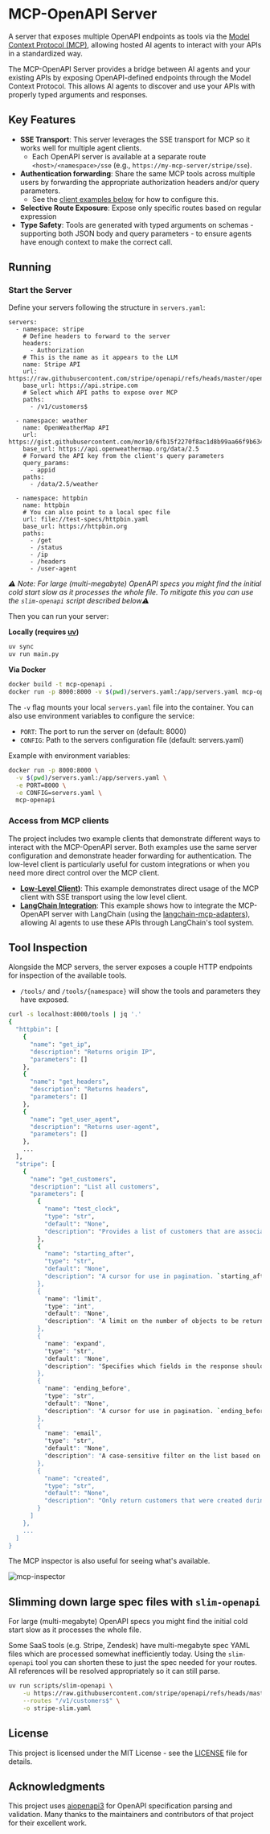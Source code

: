 # MCP-OpenAPI Server

A server that exposes multiple OpenAPI endpoints as tools via the [Model Context Protocol (MCP)](https://www.anthropic.com/news/model-context-protocol), allowing hosted AI agents to interact with your APIs in a standardized way.

The MCP-OpenAPI Server provides a bridge between AI agents and your existing APIs by exposing OpenAPI-defined endpoints through the Model Context Protocol. This allows AI agents to discover and use your APIs with properly typed arguments and responses.

## Key Features

- **SSE Transport**: This server leverages the SSE transport for MCP so it works well for multiple agent clients.
  - Each OpenAPI server is available at a separate route `<host>/<namespace>/sse` (e.g., `https://my-mcp-server/stripe/sse`).
- **Authentication forwarding**: Share the same MCP tools across multiple users by forwarding the appropriate authorization headers and/or query parameters.
  - See the [client examples below](#access-from-mcp-clients) for how to configure this.
- **Selective Route Exposure**: Expose only specific routes based on regular expression
- **Type Safety**: Tools are generated with typed arguments on schemas - supporting both JSON body and query parameters - to ensure agents have enough context to make the correct call.

## Running

### Start the Server

Define your servers following the structure in `servers.yaml`:

```
servers:
  - namespace: stripe
    # Define headers to forward to the server
    headers:
      - Authorization
    # This is the name as it appears to the LLM
    name: Stripe API
    url: https://raw.githubusercontent.com/stripe/openapi/refs/heads/master/openapi/spec3.yaml
    base_url: https://api.stripe.com
    # Select which API paths to expose over MCP
    paths:
      - /v1/customers$

  - namespace: weather
    name: OpenWeatherMap API
    url: https://gist.githubusercontent.com/mor10/6fb15f2270f8ac1d8b99aa66f9b63410/raw/0e2c4ed43eb4c126ec2284bc7c069de488b53d99/openweatherAPI.json
    base_url: https://api.openweathermap.org/data/2.5
    # Forward the API key from the client's query parameters
    query_params:
      - appid
    paths:
      - /data/2.5/weather

  - namespace: httpbin
    name: httpbin
    # You can also point to a local spec file
    url: file://test-specs/httpbin.yaml
    base_url: https://httpbin.org
    paths:
      - /get
      - /status
      - /ip
      - /headers
      - /user-agent

```

_⚠️ Note: For large (multi-megabyte) OpenAPI specs you might find the initial cold start slow as it processes the whole file. To mitigate this you can use the `slim-openapi` script described below⚠️_

Then you can run your server:

**Locally (requires [uv](https://github.com/astral-sh/uv))**

```bash
uv sync
uv run main.py
```

**Via Docker**

```bash
docker build -t mcp-openapi .
docker run -p 8000:8000 -v $(pwd)/servers.yaml:/app/servers.yaml mcp-openapi
```

The `-v` flag mounts your local `servers.yaml` file into the container. You can also use environment variables to configure the service:

- `PORT`: The port to run the server on (default: 8000)
- `CONFIG`: Path to the servers configuration file (default: servers.yaml)

Example with environment variables:

```bash
docker run -p 8000:8000 \
  -v $(pwd)/servers.yaml:/app/servers.yaml \
  -e PORT=8000 \
  -e CONFIG=servers.yaml \
  mcp-openapi
```

### Access from MCP clients

The project includes two example clients that demonstrate different ways to interact with the MCP-OpenAPI server. Both examples use the same server configuration and demonstrate header forwarding for authentication. The low-level client is particularly useful for custom integrations or when you need more direct control over the MCP client.

- **[Low-Level Client](client-examples/low_level_client.py))**: This example demonstrates direct usage of the MCP client with SSE transport using the low level client.
- **[LangChain Integration](client-examples/langchain_client.py)**: This example shows how to integrate the MCP-OpenAPI server with LangChain (using the [langchain-mcp-adapters](https://github.com/langchain-ai/langchain-mcp-adapters)), allowing AI agents to use these APIs through LangChain's tool system.

## Tool Inspection

Alongside the MCP servers, the server exposes a couple HTTP endpoints for inspection of the available tools.

- `/tools/` and `/tools/{namespace}` will show the tools and parameters they have exposed.

```bash
curl -s localhost:8000/tools | jq '.'
{
  "httpbin": [
    {
      "name": "get_ip",
      "description": "Returns origin IP",
      "parameters": []
    },
    {
      "name": "get_headers",
      "description": "Returns headers",
      "parameters": []
    },
    {
      "name": "get_user_agent",
      "description": "Returns user-agent",
      "parameters": []
    },
    ...
  ],
  "stripe": [
    {
      "name": "get_customers",
      "description": "List all customers",
      "parameters": [
        {
          "name": "test_clock",
          "type": "str",
          "default": "None",
          "description": "Provides a list of customers that are associated with the specified test clock. The response will not include customers with test clocks if this parameter is not set."
        },
        {
          "name": "starting_after",
          "type": "str",
          "default": "None",
          "description": "A cursor for use in pagination. `starting_after` is an object ID that defines your place in the list. For instance, if you make a list request and receive 100 objects, ending with `obj_foo`, your subsequent call can include `starting_after=obj_foo` in order to fetch the next page of the list."
        },
        {
          "name": "limit",
          "type": "int",
          "default": "None",
          "description": "A limit on the number of objects to be returned. Limit can range between 1 and 100, and the default is 10."
        },
        {
          "name": "expand",
          "type": "str",
          "default": "None",
          "description": "Specifies which fields in the response should be expanded."
        },
        {
          "name": "ending_before",
          "type": "str",
          "default": "None",
          "description": "A cursor for use in pagination. `ending_before` is an object ID that defines your place in the list. For instance, if you make a list request and receive 100 objects, starting with `obj_bar`, your subsequent call can include `ending_before=obj_bar` in order to fetch the previous page of the list."
        },
        {
          "name": "email",
          "type": "str",
          "default": "None",
          "description": "A case-sensitive filter on the list based on the customer's `email` field. The value must be a string."
        },
        {
          "name": "created",
          "type": "str",
          "default": "None",
          "description": "Only return customers that were created during the given date interval."
        }
      ]
    },
    ...
  ]
}
```

The MCP inspector is also useful for seeing what's available.

![mcp-inspector](images/mcp-inspector-httpbin.png)

## Slimming down large spec files with `slim-openapi`

For large (multi-megabyte) OpenAPI specs you might find the initial cold start slow as it processes the whole file.

Some SaaS tools (e.g. Stripe, Zendesk) have multi-megabyte spec YAML files which are processed somewhat inefficiently today. Using the `slim-openapi` tool you can shorten these to just the spec needed for your routes. All references will be resolved appropriately so it can still parse.

```bash
uv run scripts/slim-openapi \
    -u https://raw.githubusercontent.com/stripe/openapi/refs/heads/master/openapi/spec3.yaml \
    --routes "/v1/customers$" \
    -o stripe-slim.yaml
```

## License

This project is licensed under the MIT License - see the [LICENSE](LICENSE) file for details.

## Acknowledgments

This project uses [aiopenapi3](https://github.com/commonism/aiopenapi3) for OpenAPI specification parsing and validation. Many thanks to the maintainers and contributors of that project for their excellent work.
